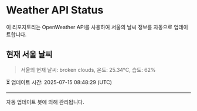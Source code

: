 
# Weather API Status

이 리포지토리는 OpenWeather API를 사용하여 서울의 날씨 정보를 자동으로 업데이트합니다.

## 현재 서울 날씨
> 서울의 현재 날씨: broken clouds, 온도: 25.34°C, 습도: 62%

⏳ 업데이트 시간: 2025-07-15 08:48:29 (UTC)

---
자동 업데이트 봇에 의해 관리됩니다.
